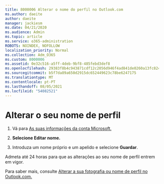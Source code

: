 ```yaml
---
title: 8000006 Alterar o nome do perfil no Outlook.com
ms.author: daeite
author: daeite
manager: jackiesm
ms.date: 04/21/2020
ms.audience: Admin
ms.topic: article
ms.service: o365-administration
ROBOTS: NOINDEX, NOFOLLOW
localization_priority: Normal
ms.collection: Adm_O365
ms.custom: 8000006
ms.assetid: 0e32c516-a5ff-4deb-9bf8-485febd3def8
ms.openlocfilehash: 29383f8b4c943871cdf12c2056d946f4ad841de0260a13fc824031daa78c0e6a
ms.sourcegitcommit: b5f7da89a650d2915dc652449623c78be6247175
ms.translationtype: MT
ms.contentlocale: pt-PT
ms.lasthandoff: 08/05/2021
ms.locfileid: "54082521"
---
```

# <a name="change-your-profile-name"></a>Alterar o seu nome de perfil

1. Vá para [As suas informações da conta Microsoft.](https://go.microsoft.com/fwlink/p/?linkid=860841)
    
2. **Selecione Editar nome.** 
    
3. Introduza um nome próprio e um apelido e selecione **Guardar**. 
    
Admeta até 24 horas para que as alterações ao seu nome de perfil entrem em vigor.
  
Para saber mais, consulte [Alterar a sua fotografia ou nome de perfil no Outlook.com.](https://go.microsoft.com/fwlink/?linkid=873110)
  


